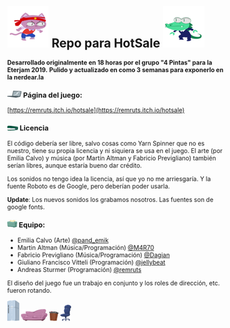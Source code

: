 # ![gato](GraficosReadme/catIcon.png) Repo para HotSale ![lagarto](GraficosReadme/lizardIcon.png)

**Desarrollado originalmente en 18 horas por el grupo "4 Pintas" para la Eterjam 2019.**
**Pulido y actualizado en como 3 semanas para exponerlo en la nerdear.la**

### ![laptop](GraficosReadme/proy1.png) Página del juego:
[https://remruts.itch.io/hotsale](https://remruts.itch.io/hotsale)

### ![laptop](GraficosReadme/proy2.png) Licencia
El código debería ser libre, salvo cosas como Yarn Spinner que no es nuestro, tiene su propia licencia y ni siquiera se usa en el juego. El arte (por Emilia Calvo) y música (por Martín Altman y Fabricio Previgliano) también serían libres, aunque estaría bueno dar crédito.

Los sonidos no tengo idea la licencia, así que yo no me arriesgaría. Y la fuente Roboto es de Google, pero deberían poder usarla.

**Update**: Los nuevos sonidos los grabamos nosotros. Las fuentes son de google fonts.

### ![laptop](GraficosReadme/proy3.png) Equipo:
- Emilia Calvo (Arte) [@pand_emik](https://www.instagram.com/pand_emik/)
- Martin Altman (Música/Programación) [@M4R70](https://github.com/M4R70)
- Fabricio Previgliano (Música/Programación) [@Dagian](https://github.com/Dagian)
- Giuliano Francisco Vitteli (Programación) [@jellybeat](https://github.com/jellybeat)
- Andreas Sturmer (Programación) [@remruts](https://github.com/Remruts)

El diseño del juego fue un trabajo en conjunto y los roles de dirección, etc. fueron rotando.

![sofa](GraficosReadme/furniture1.png) ![sofa](GraficosReadme/furniture2.png)
![sofa](GraficosReadme/furniture3.png)
![sofa](GraficosReadme/furniture4.png)
